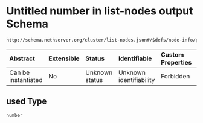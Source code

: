# Untitled number in list-nodes output Schema

```txt
http://schema.nethserver.org/cluster/list-nodes.json#/$defs/node-info/properties/memory/properties/used
```



| Abstract            | Extensible | Status         | Identifiable            | Custom Properties | Additional Properties | Access Restrictions | Defined In                                                          |
| :------------------ | :--------- | :------------- | :---------------------- | :---------------- | :-------------------- | :------------------ | :------------------------------------------------------------------ |
| Can be instantiated | No         | Unknown status | Unknown identifiability | Forbidden         | Allowed               | none                | [list-nodes.json\*](cluster/list-nodes.json "open original schema") |

## used Type

`number`
